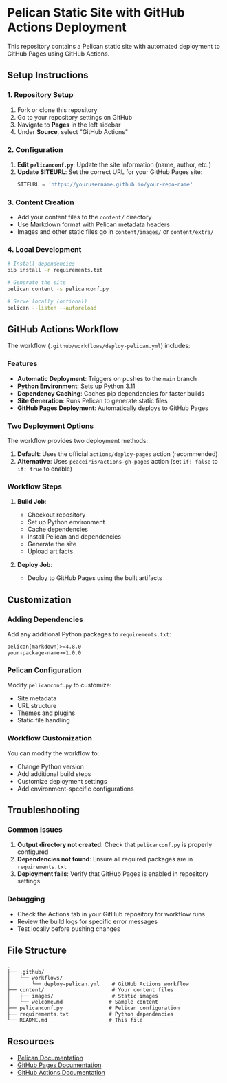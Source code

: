 # Pelican Static Site with GitHub Actions Deployment

This repository contains a Pelican static site with automated deployment to GitHub Pages using GitHub Actions.

## Setup Instructions

### 1. Repository Setup

1. Fork or clone this repository
2. Go to your repository settings on GitHub
3. Navigate to **Pages** in the left sidebar
4. Under **Source**, select "GitHub Actions"

### 2. Configuration

1. **Edit `pelicanconf.py`**: Update the site information (name, author, etc.)
2. **Update SITEURL**: Set the correct URL for your GitHub Pages site:
   ```python
   SITEURL = 'https://yourusername.github.io/your-repo-name'
   ```

### 3. Content Creation

- Add your content files to the `content/` directory
- Use Markdown format with Pelican metadata headers
- Images and other static files go in `content/images/` or `content/extra/`

### 4. Local Development

```bash
# Install dependencies
pip install -r requirements.txt

# Generate the site
pelican content -s pelicanconf.py

# Serve locally (optional)
pelican --listen --autoreload
```

## GitHub Actions Workflow

The workflow (`.github/workflows/deploy-pelican.yml`) includes:

### Features

- **Automatic Deployment**: Triggers on pushes to the `main` branch
- **Python Environment**: Sets up Python 3.11
- **Dependency Caching**: Caches pip dependencies for faster builds
- **Site Generation**: Runs Pelican to generate static files
- **GitHub Pages Deployment**: Automatically deploys to GitHub Pages

### Two Deployment Options

The workflow provides two deployment methods:

1. **Default**: Uses the official `actions/deploy-pages` action (recommended)
2. **Alternative**: Uses `peaceiris/actions-gh-pages` action (set `if: false` to `if: true` to enable)

### Workflow Steps

1. **Build Job**:
   - Checkout repository
   - Set up Python environment
   - Cache dependencies
   - Install Pelican and dependencies
   - Generate the site
   - Upload artifacts

2. **Deploy Job**:
   - Deploy to GitHub Pages using the built artifacts

## Customization

### Adding Dependencies

Add any additional Python packages to `requirements.txt`:

```
pelican[markdown]>=4.8.0
your-package-name>=1.0.0
```

### Pelican Configuration

Modify `pelicanconf.py` to customize:
- Site metadata
- URL structure
- Themes and plugins
- Static file handling

### Workflow Customization

You can modify the workflow to:
- Change Python version
- Add additional build steps
- Customize deployment settings
- Add environment-specific configurations

## Troubleshooting

### Common Issues

1. **Output directory not created**: Check that `pelicanconf.py` is properly configured
2. **Dependencies not found**: Ensure all required packages are in `requirements.txt`
3. **Deployment fails**: Verify that GitHub Pages is enabled in repository settings

### Debugging

- Check the Actions tab in your GitHub repository for workflow runs
- Review the build logs for specific error messages
- Test locally before pushing changes

## File Structure

```
.
├── .github/
│   └── workflows/
│       └── deploy-pelican.yml    # GitHub Actions workflow
├── content/                      # Your content files
│   ├── images/                   # Static images
│   └── welcome.md               # Sample content
├── pelicanconf.py               # Pelican configuration
├── requirements.txt             # Python dependencies
└── README.md                    # This file
```

## Resources

- [Pelican Documentation](https://docs.getpelican.com/)
- [GitHub Pages Documentation](https://docs.github.com/en/pages)
- [GitHub Actions Documentation](https://docs.github.com/en/actions)

